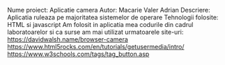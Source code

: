 Nume proiect: Aplicatie camera 
Autor: Macarie Valer Adrian
Descriere: Aplicatia ruleaza pe majoritatea sistemelor de operare
Tehnologii folosite: HTML si javascript
Am folosit in aplicatia mea codurile din cadrul laboratoarelor si ca surse am mai utilizat urmatoarele site-uri:
https://davidwalsh.name/browser-camera
https://www.html5rocks.com/en/tutorials/getusermedia/intro/
https://www.w3schools.com/tags/tag_button.asp
